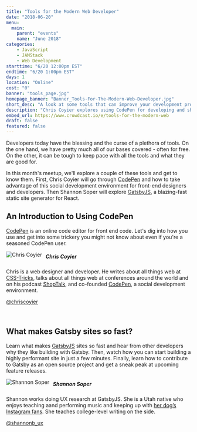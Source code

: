 ```yaml
---
title: "Tools for the Modern Web Developer"
date: "2018-06-20"
menu:
  main:
    parent: "events"
    name: "June 2018"
categories:
    - JavaScript
    - JAMStack
    - Web Development
starttime: "6/20 12:00pm EST"
endtime: "6/20 1:00pm EST"
days: 1
location: "Online"
cost: "0"
banner: "tools_page.jpg"
homepage_banner: "Banner_Tools-For-The-Modern-Web-Developer.jpg"
short_desc: "A look at some tools that can improve your development process."
description: "Chris Coyier explores using CodePen for developing and sharing code. Shannon Soper looks at building super fast sites using React, GraphQL and Gatsby."
embed_url: https://www.crowdcast.io/e/tools-for-the-modern-web
draft: false
featured: false
---
```


Developers today have the blessing and the curse of a plethora of tools. On the one hand, we have pretty much all of our bases covered - often for free. On the other, it can be tough to keep pace with all the tools and what they are good for.

In this month's meetup, we'll explore a couple of these tools and get to know them. First, Chris Coyier will go through [CodePen](https://codepen.io/) and how to take advantage of this social development environment for front-end designers and developers. Then Shannon Soper will explore [GatsbyJS](https://www.gatsbyjs.org/), a blazing-fast static site generator for React.

## An Introduction to Using CodePen

[CodePen](https://codepen.io/) is an online code editor for front end code. Let's dig into how you use and get into some trickery you might not know about even if you're a seasoned CodePen user.

<img src="/img/speakers/chriscoyier.jpg" style="float:left;margin-right: 10px;" alt="Chris Coyier">

##### Chris Coyier

Chris is a web designer and developer. He writes about all things web at [CSS-Tricks](https://css-tricks.com), talks about all things web at conferences around the world and on his podcast [ShopTalk](https://shoptalkshow.com), and co-founded [CodePen](https://codepen.io), a social development environment.

<i class="fa fa-twitter" aria-hidden="true"></i> [@chriscoyier](https://twitter.com/chriscoyier)

<br style="clear:both;">

## What makes Gatsby sites so fast?

Learn what makes [GatsbyJS](https://www.gatsbyjs.org/) sites so fast and hear from other developers why they like building with Gatsby. Then, watch how you can start building a highly performant site in just a few minutes. Finally, learn how to contribute to Gatsby as an open source project and get a sneak peak at upcoming feature releases.

<img src="/img/speakers/shannonsoper.jpg" style="float:left;margin-right: 10px;" alt="Shannon Soper">

##### Shannon Soper

Shannon works doing UX research at GatsbyJS. She is a Utah native who enjoys teaching aand performing music and keeping up with [her dog’s Instagram fans](https://www.instagram.com/dgtrwatson/). She teaches college-level writing on the side.

<i class="fa fa-twitter" aria-hidden="true"></i> [@shannonb_ux](https://twitter.com/shannonb_ux)